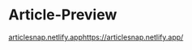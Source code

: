 # Article-Preview
[articlesnap.netlify.app](https://articlesnap.netlify.app/)https://articlesnap.netlify.app/
